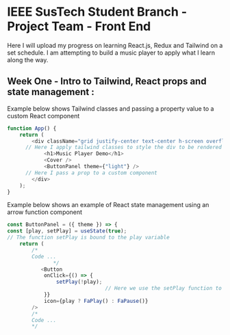 # IEEE SusTech Student Branch - Project Team - Front End

Here I will upload my progress on learning React.js, Redux and Tailwind on a set schedule. I am attempting to build a music player to apply what I learn along the way.

## Week One - Intro to Tailwind, React props and state management :
Example below shows Tailwind classes and passing a property value to a custom React component
```javascript
function App() {
	return (
		<div className="grid justify-center text-center h-screen overflow-hidden">
      // Here I apply tailwind classes to style the div to be rendered
			<h1>Music Player Demo</h1>
			<Cover />
			<ButtonPanel theme={"light"} />
      // Here I pass a prop to a custom component
		</div>
	);
}
```
Example below shows an example of React state management using an arrow function component
```javascript
const ButtonPanel = ({ theme }) => {
const [play, setPlay] = useState(true);
// The function setPlay is bound to the play variable
	return (
		/*
		Code ...
               */
	       <Button
			onClick={() => {
				setPlay(!play);
                                // Here we use the setPlay function to change the state of our component
			}}
			icon={play ? FaPlay() : FaPause()}
		/>
		/*
		Code ...
		*/
```
